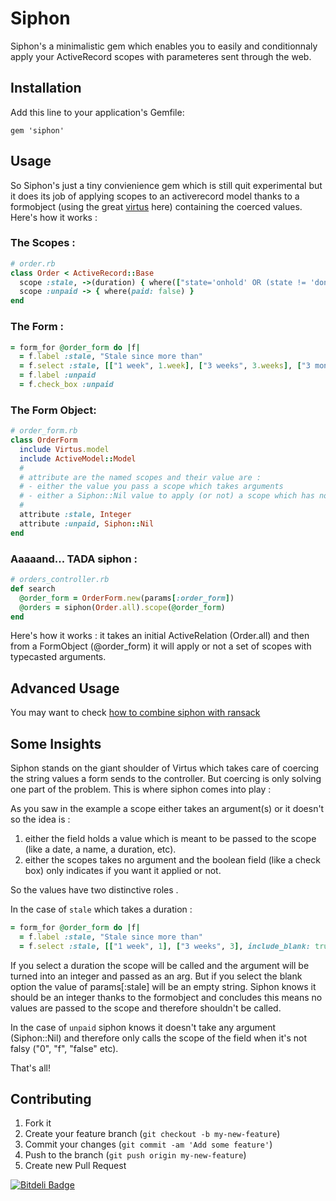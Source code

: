 # Siphon

Siphon's a minimalistic gem which enables you to easily and conditionnaly apply your ActiveRecord scopes with parameteres sent through the web.


## Installation

Add this line to your application's Gemfile:

    gem 'siphon'


## Usage

So Siphon's just a tiny convienience gem which is still quit experimental but it does its job of applying scopes to an activerecord model thanks to a formobject (using the great [virtus][1] here) containing the coerced values. 
Here's how it works :

### The Scopes :

```ruby
# order.rb
class Order < ActiveRecord::Base
  scope :stale, ->(duration) { where(["state='onhold' OR (state != 'done' AND updated_at < ?)", duration.ago]) }
  scope :unpaid -> { where(paid: false) }
end
```

### The Form :

```ruby
= form_for @order_form do |f|
  = f.label :stale, "Stale since more than"
  = f.select :stale, [["1 week", 1.week], ["3 weeks", 3.weeks], ["3 months", 3.months]], include_blank: true
  = f.label :unpaid
  = f.check_box :unpaid
```


### The Form Object:

```ruby
# order_form.rb
class OrderForm
  include Virtus.model
  include ActiveModel::Model
  #
  # attribute are the named scopes and their value are :
  # - either the value you pass a scope which takes arguments
  # - either a Siphon::Nil value to apply (or not) a scope which has no argument
  #
  attribute :stale, Integer
  attribute :unpaid, Siphon::Nil
end
```


### Aaaaand... TADA siphon :

```ruby
# orders_controller.rb
def search
  @order_form = OrderForm.new(params[:order_form])
  @orders = siphon(Order.all).scope(@order_form)
end
```

Here's how it works : it takes an initial ActiveRelation (Order.all) and then from a FormObject (@order_form) it will apply or not a set of scopes with typecasted arguments.


## Advanced Usage

You may want to check [how to combine siphon with ransack][2]


## Some Insights

Siphon stands on the giant shoulder of Virtus which takes care of coercing the string values a form sends to the controller. But coercing is only solving one part of the problem. This is where siphon comes into play :

As you saw in the example a scope either takes an argument(s) or it doesn't so the idea is :

1. either the field holds a value which is meant to be passed to the scope (like a date, a name, a duration, etc).
2. either the scopes takes no argument and the boolean field (like a check box) only indicates if you want it applied or not.

So the values have two distinctive roles .

In the case of `stale` which takes a duration :

```ruby
= form_for @order_form do |f|
  = f.label :stale, "Stale since more than"
  = f.select :stale, [["1 week", 1], ["3 weeks", 3], include_blank: true
```

If you select a duration the scope will be called and the argument will be turned into an integer and passed as an arg.
But if you select the blank option the value of params[:stale] will be an empty string. Siphon knows it should be an integer thanks to the formobject and concludes this means no values are passed to the scope and therefore shouldn't be called.

In the case of `unpaid` siphon knows it doesn't take any argument (Siphon::Nil) and therefore only calls the scope of the field when it's not falsy ("0", "f", "false" etc).

That's all!

## Contributing

1. Fork it
2. Create your feature branch (`git checkout -b my-new-feature`)
3. Commit your changes (`git commit -am 'Add some feature'`)
4. Push to the branch (`git push origin my-new-feature`)
5. Create new Pull Request

[1]: https://github.com/solnic/virtus
[2]: https://coderwall.com/p/4zz6ca


[![Bitdeli Badge](https://d2weczhvl823v0.cloudfront.net/charly/siphon/trend.png)](https://bitdeli.com/free "Bitdeli Badge")

